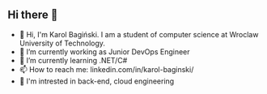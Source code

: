 ## Hi there 🙂

- 👋 Hi, I'm Karol Bagiński. I am a student of computer science at Wroclaw University of Technology.
- 🔭 I’m currently working as Junior DevOps Engineer
- 🌱 I’m currently learning .NET/C#
- 📫 How to reach me: linkedin.com/in/karol-baginski/
- 👀 I'm intrested in back-end, cloud engineering 

  
<!--
**KarBagi/KarBagi** is a ✨ _special_ ✨ repository because its `README.md` (this file) appears on your GitHub profile.

Here are some ideas to get you started:

- 🔭 I’m currently working on ...
- 🌱 I’m currently learning ...
- 👯 I’m looking to collaborate on ...
- 🤔 I’m looking for help with ...
- 💬 Ask me about ...
- 📫 How to reach me: ...
- 😄 Pronouns: ...
- ⚡ Fun fact: ...
-->
